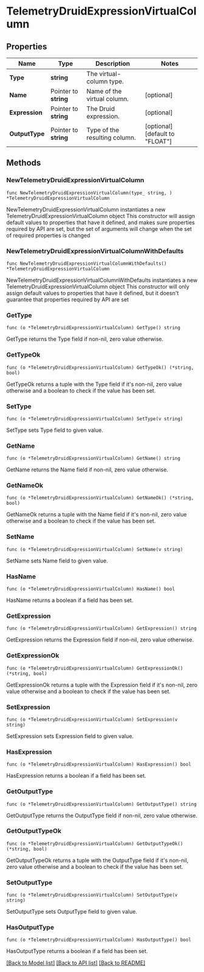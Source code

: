 # TelemetryDruidExpressionVirtualColumn

## Properties

Name | Type | Description | Notes
------------ | ------------- | ------------- | -------------
**Type** | **string** | The virtual-column type. | 
**Name** | Pointer to **string** | Name of the virtual column. | [optional] 
**Expression** | Pointer to **string** | The Druid expression. | [optional] 
**OutputType** | Pointer to **string** | Type of the resulting column. | [optional] [default to "FLOAT"]

## Methods

### NewTelemetryDruidExpressionVirtualColumn

`func NewTelemetryDruidExpressionVirtualColumn(type_ string, ) *TelemetryDruidExpressionVirtualColumn`

NewTelemetryDruidExpressionVirtualColumn instantiates a new TelemetryDruidExpressionVirtualColumn object
This constructor will assign default values to properties that have it defined,
and makes sure properties required by API are set, but the set of arguments
will change when the set of required properties is changed

### NewTelemetryDruidExpressionVirtualColumnWithDefaults

`func NewTelemetryDruidExpressionVirtualColumnWithDefaults() *TelemetryDruidExpressionVirtualColumn`

NewTelemetryDruidExpressionVirtualColumnWithDefaults instantiates a new TelemetryDruidExpressionVirtualColumn object
This constructor will only assign default values to properties that have it defined,
but it doesn't guarantee that properties required by API are set

### GetType

`func (o *TelemetryDruidExpressionVirtualColumn) GetType() string`

GetType returns the Type field if non-nil, zero value otherwise.

### GetTypeOk

`func (o *TelemetryDruidExpressionVirtualColumn) GetTypeOk() (*string, bool)`

GetTypeOk returns a tuple with the Type field if it's non-nil, zero value otherwise
and a boolean to check if the value has been set.

### SetType

`func (o *TelemetryDruidExpressionVirtualColumn) SetType(v string)`

SetType sets Type field to given value.


### GetName

`func (o *TelemetryDruidExpressionVirtualColumn) GetName() string`

GetName returns the Name field if non-nil, zero value otherwise.

### GetNameOk

`func (o *TelemetryDruidExpressionVirtualColumn) GetNameOk() (*string, bool)`

GetNameOk returns a tuple with the Name field if it's non-nil, zero value otherwise
and a boolean to check if the value has been set.

### SetName

`func (o *TelemetryDruidExpressionVirtualColumn) SetName(v string)`

SetName sets Name field to given value.

### HasName

`func (o *TelemetryDruidExpressionVirtualColumn) HasName() bool`

HasName returns a boolean if a field has been set.

### GetExpression

`func (o *TelemetryDruidExpressionVirtualColumn) GetExpression() string`

GetExpression returns the Expression field if non-nil, zero value otherwise.

### GetExpressionOk

`func (o *TelemetryDruidExpressionVirtualColumn) GetExpressionOk() (*string, bool)`

GetExpressionOk returns a tuple with the Expression field if it's non-nil, zero value otherwise
and a boolean to check if the value has been set.

### SetExpression

`func (o *TelemetryDruidExpressionVirtualColumn) SetExpression(v string)`

SetExpression sets Expression field to given value.

### HasExpression

`func (o *TelemetryDruidExpressionVirtualColumn) HasExpression() bool`

HasExpression returns a boolean if a field has been set.

### GetOutputType

`func (o *TelemetryDruidExpressionVirtualColumn) GetOutputType() string`

GetOutputType returns the OutputType field if non-nil, zero value otherwise.

### GetOutputTypeOk

`func (o *TelemetryDruidExpressionVirtualColumn) GetOutputTypeOk() (*string, bool)`

GetOutputTypeOk returns a tuple with the OutputType field if it's non-nil, zero value otherwise
and a boolean to check if the value has been set.

### SetOutputType

`func (o *TelemetryDruidExpressionVirtualColumn) SetOutputType(v string)`

SetOutputType sets OutputType field to given value.

### HasOutputType

`func (o *TelemetryDruidExpressionVirtualColumn) HasOutputType() bool`

HasOutputType returns a boolean if a field has been set.


[[Back to Model list]](../README.md#documentation-for-models) [[Back to API list]](../README.md#documentation-for-api-endpoints) [[Back to README]](../README.md)


